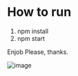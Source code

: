 # How to run

1. npm install
2. npm start

Enjob Please, thanks.

![image](https://user-images.githubusercontent.com/52229166/200031563-6b7ff487-2700-4eb2-83fb-ae487179aa8b.png)
